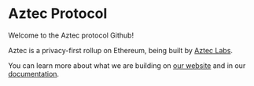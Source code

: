 # Aztec Protocol

Welcome to the Aztec protocol Github!

Aztec is a privacy-first rollup on Ethereum, being built by [Aztec Labs](https://www.aztec-labs.com/).

You can learn more about what we are building on [our website](https://aztec.network/) and in our [documentation](https://docs.aztec.network).
